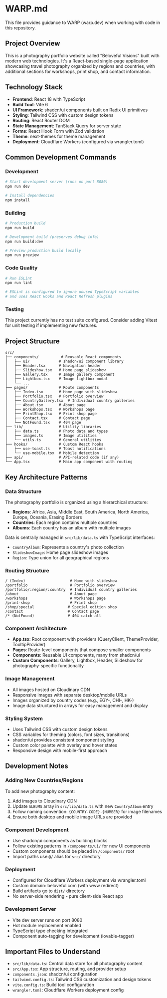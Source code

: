 # WARP.md

This file provides guidance to WARP (warp.dev) when working with code in this repository.

## Project Overview

This is a photography portfolio website called "Beloveful Visions" built with modern web technologies. It's a React-based single-page application showcasing travel photography organized by regions and countries, with additional sections for workshops, print shop, and contact information.

## Technology Stack

- **Frontend**: React 18 with TypeScript
- **Build Tool**: Vite 6
- **UI Framework**: shadcn/ui components built on Radix UI primitives
- **Styling**: Tailwind CSS with custom design tokens
- **Routing**: React Router DOM
- **State Management**: TanStack Query for server state
- **Forms**: React Hook Form with Zod validation
- **Theme**: next-themes for theme management
- **Deployment**: Cloudflare Workers (configured via wrangler.toml)

## Common Development Commands

### Development
```bash
# Start development server (runs on port 8080)
npm run dev

# Install dependencies
npm install
```

### Building
```bash
# Production build
npm run build

# Development build (preserves debug info)
npm run build:dev

# Preview production build locally
npm run preview
```

### Code Quality
```bash
# Run ESLint
npm run lint

# ESLint is configured to ignore unused TypeScript variables
# and uses React Hooks and React Refresh plugins
```

### Testing
This project currently has no test suite configured. Consider adding Vitest for unit testing if implementing new features.

## Project Structure

```
src/
├── components/          # Reusable React components
│   ├── ui/             # shadcn/ui component library
│   ├── Header.tsx      # Navigation header
│   ├── Slideshow.tsx   # Home page slideshow
│   ├── Gallery.tsx     # Image gallery component
│   ├── Lightbox.tsx    # Image lightbox modal
│   └── ...
├── pages/              # Route components
│   ├── Index.tsx       # Home page with slideshow
│   ├── Portfolio.tsx   # Portfolio overview
│   ├── CountryGallery.tsx  # Individual country galleries
│   ├── About.tsx       # About page
│   ├── Workshops.tsx   # Workshops page
│   ├── PrintShop.tsx   # Print shop page
│   ├── Contact.tsx     # Contact page
│   └── NotFound.tsx    # 404 page
├── lib/                # Utility libraries
│   ├── data.ts         # Photo data and types
│   ├── images.ts       # Image utilities
│   └── utils.ts        # General utilities
├── hooks/              # Custom React hooks
│   ├── use-toast.ts    # Toast notifications
│   └── use-mobile.tsx  # Mobile detection
├── api/                # API-related code (if any)
└── App.tsx             # Main app component with routing
```

## Key Architecture Patterns

### Data Structure
The photography portfolio is organized using a hierarchical structure:
- **Regions**: Africa, Asia, Middle East, South America, North America, Europe, Oceania, Erasing Borders
- **Countries**: Each region contains multiple countries
- **Albums**: Each country has an album with multiple images

Data is centrally managed in `src/lib/data.ts` with TypeScript interfaces:
- `CountryAlbum`: Represents a country's photo collection
- `SlideshowImage`: Home page slideshow images
- `Region`: Type union for all geographical regions

### Routing Structure
```
/ (Index)                    # Home with slideshow
/portfolio                   # Portfolio overview
/portfolio/:region/:country  # Individual country galleries  
/about                       # About page
/workshops                   # Workshops page
/print-shop                  # Print shop
/shop/special               # Special edition shop
/contact                    # Contact page
/* (NotFound)               # 404 catch-all
```

### Component Architecture
- **App.tsx**: Root component with providers (QueryClient, ThemeProvider, TooltipProvider)
- **Pages**: Route-level components that compose smaller components
- **Components**: Reusable UI components, many from shadcn/ui
- **Custom Components**: Gallery, Lightbox, Header, Slideshow for photography-specific functionality

### Image Management
- All images hosted on Cloudinary CDN
- Responsive images with separate desktop/mobile URLs
- Images organized by country codes (e.g., EGY-, CHI-, HK-)
- Image data structured in arrays for easy management and display

### Styling System
- Uses Tailwind CSS with custom design tokens
- CSS variables for theming (colors, font sizes, transitions)
- shadcn/ui provides consistent component styling
- Custom color palette with overlay and hover states
- Responsive design with mobile-first approach

## Development Notes

### Adding New Countries/Regions
To add new photography content:
1. Add images to Cloudinary CDN
2. Update `ALBUMS` array in `src/lib/data.ts` with new `CountryAlbum` entry
3. Follow naming convention: `{COUNTRY-CODE}-{NUMBER}` for image filenames
4. Ensure both desktop and mobile image URLs are provided

### Component Development
- Use shadcn/ui components as building blocks
- Follow existing patterns in `/components/ui/` for new UI components  
- Custom components should be placed in `/components/` root
- Import paths use `@/` alias for `src/` directory

### Deployment
- Configured for Cloudflare Workers deployment via wrangler.toml
- Custom domain: beloveful.com (with www redirect)
- Build artifacts go to `dist/` directory
- No server-side rendering - pure client-side React app

### Development Server
- Vite dev server runs on port 8080
- Hot module replacement enabled
- TypeScript type checking integrated
- Component auto-tagging for development (lovable-tagger)

## Important Files to Understand

- `src/lib/data.ts`: Central data store for all photography content
- `src/App.tsx`: App structure, routing, and provider setup  
- `components.json`: shadcn/ui configuration
- `tailwind.config.ts`: Tailwind CSS customization and design tokens
- `vite.config.ts`: Build tool configuration
- `wrangler.toml`: Cloudflare Workers deployment config